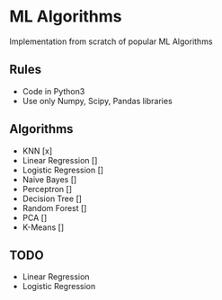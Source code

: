 # ML Algorithms
Implementation from scratch of popular ML Algorithms

## Rules
* Code in Python3
* Use only Numpy, Scipy, Pandas libraries

## Algorithms
- KNN [x]
- Linear Regression []
- Logistic Regression []
- Naive Bayes []
- Perceptron []
- Decision Tree []
- Random Forest []
- PCA []
- K-Means []

## TODO
* Linear Regression
* Logistic Regression
